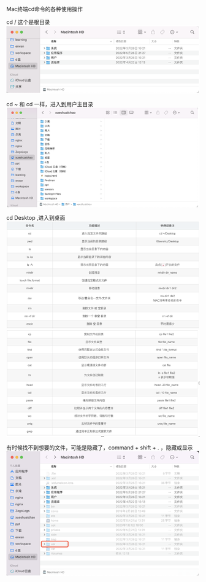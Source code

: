 
Mac终端cd命令的各种使用操作

cd /  这个是根目录
![alt text](assets/image.png)

cd ~ 和 cd 一样，进入到用户主目录
![alt text](assets/image-1.png)

cd Desktop ,进入到桌面
![alt text](assets/image-2.png)
![alt text](assets/image-3.png)




有时候找不到想要的文件，可能是隐藏了，command + shift + . ，隐藏或显示
![alt text](assets/image-4.png)


